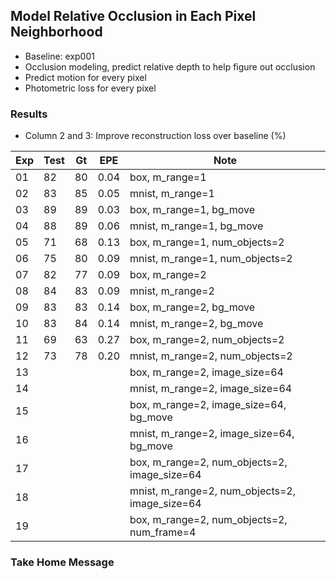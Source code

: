 ## Model Relative Occlusion in Each Pixel Neighborhood

- Baseline: exp001
- Occlusion modeling, predict relative depth to help figure out occlusion
- Predict motion for every pixel
- Photometric loss for every pixel

### Results

- Column 2 and 3: Improve reconstruction loss over baseline (%) 

| Exp  | Test | Gt   | EPE  | Note |
| ---- | ---- | ---- | ---- | ---- | 
| 01 | 82 | 80 | 0.04 | box, m_range=1 |
| 02 | 83 | 85 | 0.05 | mnist, m_range=1 |
| 03 | 89 | 89 | 0.03 | box, m_range=1, bg_move |
| 04 | 88 | 89 | 0.06 | mnist, m_range=1, bg_move |
| 05 | 71 | 68 | 0.13 | box, m_range=1, num_objects=2 |
| 06 | 75 | 80 | 0.09 | mnist, m_range=1, num_objects=2 |
| 07 | 82 | 77 | 0.09 | box, m_range=2 |
| 08 | 84 | 83 | 0.09 | mnist, m_range=2 |
| 09 | 83 | 83 | 0.14 | box, m_range=2, bg_move |
| 10 | 83 | 84 | 0.14 | mnist, m_range=2, bg_move |
| 11 | 69 | 63 | 0.27 | box, m_range=2, num_objects=2 |
| 12 | 73 | 78 | 0.20 | mnist, m_range=2, num_objects=2 |
| 13 |  |  |  | box, m_range=2, image_size=64 |
| 14 |  |  |  | mnist, m_range=2, image_size=64 |
| 15 |    |  |      | box, m_range=2, image_size=64, bg_move |
| 16 |    |  |      | mnist, m_range=2, image_size=64, bg_move |
| 17 |    |  |      | box, m_range=2, num_objects=2, image_size=64 |
| 18 |    |  |      | mnist, m_range=2, num_objects=2, image_size=64 |
| 19 |    |  |      | box, m_range=2, num_objects=2, num_frame=4 |

### Take Home Message


